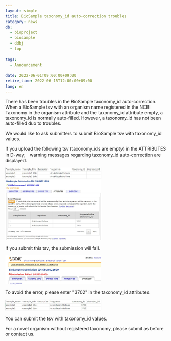 ```yaml
---
layout: simple
title: BioSample taxonomy_id auto-correction troubles
category: news
db:
  - bioproject
  - biosample
  - ddbj
  - top

tags:
  - Announcement

date: 2022-06-01T09:00:00+09:00
retire_time: 2022-06-15T12:00:00+09:00
lang: en
---
```


There has been troubles in the BioSample taxonomy_id auto-correction.  
When a BioSample tsv with an organism name registered in the NCBI Taxonomy in the organism attribute and the taxonomy_id attribute empty, 
a taxonomy_id is normally auto-filled. However, a taxonomy_id has not been auto-filled duo to troubles.  

We would like to ask submitters to submit BioSample tsv with taxonomy_id values.

If you upload the following tsv (taxonomy_ids are empty) in the ATTRIBUTES in D-way,　warning messages regarding taxonomy_id auto-correction are displayed.  

<img src="/assets/images/news/bs-no-taxid.jpg" width="300">

<img src="/assets/images/news/ssub021609-w.jpg" width="300">

If you submit this tsv, the submission will fail. 

<img src="/assets/images/news/ssub021609-error.jpg" width="300">

To avoid the error, please enter "3702" in the taxonomy_id attributes. 

<img src="/assets/images/news/bs-taxid.jpg" width="300">

You can submit the tsv with taxonomy_id values.

For a novel organism without registered taxonomy, please submit as before or contact us.  




